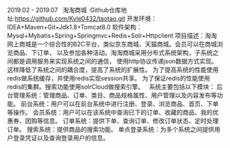 2019.02 - 2019.07   淘淘商城  
Github仓库地址:https://github.com/Kyle0432/taotao.git
开发环境： IDEA+Maven+Git+Jdk1.8+Tomcat8.0
软件架构： Mysql+Mybatis+Spring+Springmvc+Redis+Solr+Httpclient
项目描述：淘淘网上商城是一个综合性的B2C平台，类似京东商城、天猫商城。会员可以在商城浏览商品、下订单，
以及参加各种活动。淘淘商城采用分布式系统架构，子系统之间都是调用服务来实现系统之间的通信，
使用http协议传递json数据方式实现。这样降低了系统之间的耦合度，提高了系统的扩展性。
为了提高系统的性能使用redis做系统缓存，并使用redis实现session共享。
为了保证redis的性能使用redis的集群。搜索功能使用solrCloud做搜索引擎。
 
系统主要包括以下模块：
后台管理系统：管理商品、订单、类目、商品规格属性、用户管理以及内容发布等功能。
前台系统：用户可以在前台系统中进行注册、登录、浏览商品、首页、下单等操作。
会员系统：用户可以在该系统中查询已下的订单、收藏的商品、我的优惠券、团购等信息。
订单系统：提供下单、查询订单、修改订单状态、定时处理订单。
搜索系统：提供商品的搜索功能。
单点登录系统：为多个系统之间提供用户登录凭证以及查询登录用户的信息。
